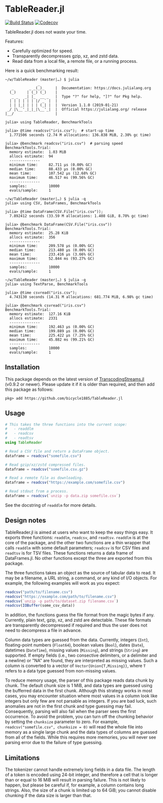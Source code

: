 # TableReader.jl

[![Build Status](https://travis-ci.com/bicycle1885/TableReader.jl.svg?branch=master)](https://travis-ci.com/bicycle1885/TableReader.jl)
[![Codecov](https://codecov.io/gh/bicycle1885/TableReader.jl/branch/master/graph/badge.svg)](https://codecov.io/gh/bicycle1885/TableReader.jl)

TableReader.jl does not waste your time.

Features:

- Carefully optimized for speed.
- Transparently decompresses gzip, xz, and zstd data.
- Read data from a local file, a remote file, or a running process.

Here is a quick benchmarking result:

    ~/w/TableReader (master|…) $ julia
                   _
       _       _ _(_)_     |  Documentation: https://docs.julialang.org
      (_)     | (_) (_)    |
       _ _   _| |_  __ _   |  Type "?" for help, "]?" for Pkg help.
      | | | | | | |/ _` |  |
      | | |_| | | | (_| |  |  Version 1.1.0 (2019-01-21)
     _/ |\__'_|_|_|\__'_|  |  Official https://julialang.org/ release
    |__/                   |

    julia> using TableReader, BenchmarkTools

    julia> @time readcsv("iris.csv");  # start-up time
      1.771506 seconds (2.74 M allocations: 136.838 MiB, 2.30% gc time)

    julia> @benchmark readcsv("iris.csv")  # parsing speed
    BenchmarkTools.Trial:
      memory estimate:  1.03 MiB
      allocs estimate:  94
      --------------
      minimum time:     82.711 μs (0.00% GC)
      median time:      88.433 μs (0.00% GC)
      mean time:        107.542 μs (12.68% GC)
      maximum time:     46.517 ms (99.56% GC)
      --------------
      samples:          10000
      evals/sample:     1

    ~/w/TableReader (master|…) $ julia -q
    julia> using CSV, DataFrames, BenchmarkTools

    julia> @time DataFrame(CSV.File("iris.csv"));
      7.892412 seconds (33.59 M allocations: 1.408 GiB, 8.70% gc time)

    julia> @benchmark DataFrame(CSV.File("iris.csv"))
    BenchmarkTools.Trial:
      memory estimate:  25.28 KiB
      allocs estimate:  356
      --------------
      minimum time:     209.578 μs (0.00% GC)
      median time:      213.480 μs (0.00% GC)
      mean time:        233.416 μs (3.66% GC)
      maximum time:     52.844 ms (93.27% GC)
      --------------
      samples:          10000
      evals/sample:     1

    ~/w/TableReader (master|…) $ julia -q
    julia> using TextParse, BenchmarkTools

    julia> @time csvread("iris.csv");
      4.743130 seconds (14.31 M allocations: 681.774 MiB, 6.98% gc time)

    julia> @benchmark csvread("iris.csv")
    BenchmarkTools.Trial:
      memory estimate:  127.16 KiB
      allocs estimate:  2331
      --------------
      minimum time:     192.463 μs (0.00% GC)
      median time:      199.889 μs (0.00% GC)
      mean time:        225.422 μs (7.25% GC)
      maximum time:     45.882 ms (99.21% GC)
      --------------
      samples:          10000
      evals/sample:     1


## Installation

This package depends on the latest version of
[TranscodingStreams.jl][transcodingstreams-url] (v0.9.2 or newer).  Please
update it if it is older than required, and then add this package as follows:

    pkg> add https://github.com/bicycle1885/TableReader.jl


## Usage

```julia
# This takes the three functions into the current scope:
#   - readdlm
#   - readcsv
#   - readtsv
using TableReader

# Read a CSV file and return a DataFrame object.
dataframe = readcsv("somefile.csv")

# Read gzip/xz/zstd compressed files.
dataframe = readcsv("somefile.csv.gz")

# Read a remote file as downloading.
dataframe = readcsv("https://example.com/somefile.csv")

# Read stdout from a process.
dataframe = readcsv(`unzip -p data.zip somefile.csv`)
```

See the docstring of `readdlm` for more details.


## Design notes

TableReader.jl is aimed at users who want to keep the easy things easy.  It
exports three functions: `readdlm`, `readcsv`, and `readtsv`. `readdlm` is at
the core of the package, and the other two functions are a thin wrapper that
calls `readdlm` with some default parameters; `readcsv` is for CSV files and
`readtsv` is for TSV files. These functions returns a data frame of
DataFrames.jl. No other functions except the three are exported from this
package.

The three functions takes an object as the source of tabular data to read. It
may be a filename, a URL string, a command, or any kind of I/O objects.  For
example, the following examples will work as you expect:

```julia
readcsv("path/to/filename.csv")
readcsv("https://example.com/path/to/filename.csv")
readcsv(`unzip -p path/to/dataset.zip filename.csv`)
readcsv(IOBuffer(some_csv_data))
```

In addition, the functions guess the file format from the magic bytes if any.
Currently, plain text, gzip, xz, and zstd are detectable. These file formats
are transparently decompressed if required and thus the user does not need to
decompress a file in advance.

Column data types are guessed from the data. Currently, integers (`Int`),
floating-point numbers (`Float64`), boolean values (`Bool`), dates (`Date`),
datetimes (`DateTime`), missing values (`Missing`), and strings (`String`) are
supported. If empty fields (i.e., two consective delimiters, or a delimiter and
a newline) or "NA" are found, they are interpreted as missing values. Such a
column is converted to a vector of `Vector{Union{T,Missing}}`, where `T` refers
to a data type guessed from non-missing values.

To reduce memory usage, the parser of this package reads data chunk by chunk.
The default chunk size is 1 MiB, and data types are guessed using the bufferred
data in the first chunk. Although this strategy works in most cases, you may
encounter situation where most values in a column look like integers but only
few are not parsable as integers. If you are bad luck, such anomalies are not
in the first chunk and type guessing may fail. Consequently, parsing will also
fail when the parser sees the first occurrence.  To avoid the problem, you can
turn off the chunking behavior by setting the `chunksize` parameter to zero.
For example, `readcsv("somefile.csv", chunksize = 0)` will read the whole file
into memory as a single large chunk and the data types of columns are guessed
from all of the fields.  While this requires more memories, you will never see
parsing error due to the failure of type guessing.


## Limitations

The tokenizer cannot handle extremely long fields in a data file. The length of
a token is encoded using 24-bit integer, and therefore a cell that is longer
than or equal to 16 MiB will result in parsing failure. This is not likely to
happen, but please be careful if, for example, a column contains long strings.
Also, the size of a chunk is limited up to 64 GiB; you cannot disable chunking
if the data size is larger than that.

[transcodingstreams-url]: https://github.com/bicycle1885/TranscodingStreams.jl
